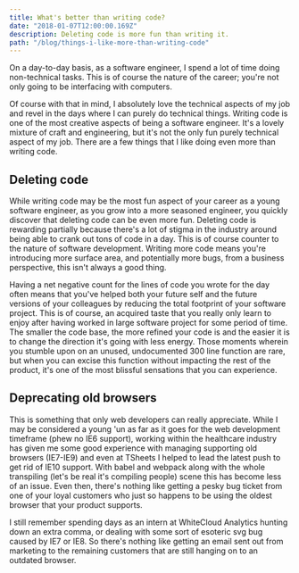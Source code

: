 ```yaml
---
title: What's better than writing code?
date: "2018-01-07T12:00:00.169Z"
description: Deleting code is more fun than writing it.
path: "/blog/things-i-like-more-than-writing-code"
---
```


On a day-to-day basis, as a software engineer, I spend a lot of time doing non-technical tasks. This is of course the nature of the career; you're not only going to be interfacing with computers.

Of course with that in mind, I absolutely love the technical aspects of my job and revel in the days where I can purely do technical things. Writing code is one of the most creative aspects of being a software engineer. It's a lovely mixture of craft and engineering, but it's not the only fun purely technical aspect of my job. There are a few things that I like doing even more than writing code.

## Deleting code

While writing code may be the most fun aspect of your career as a young software engineer, as you grow into a more seasoned engineer, you quickly discover that deleting code can be even more fun. Deleting code is rewarding partially because there's a lot of stigma in the industry around being able to crank out tons of code in a day. This is of course counter to the nature of software development. Writing more code means you're introducing more surface area, and potentially more bugs, from a business perspective, this isn't always a good thing.

Having a net negative count for the lines of code you wrote for the day often means that you've helped both your future self and the future versions of your colleagues by reducing the total footprint of your software project. This is of course, an acquired taste that you really only learn to enjoy after having worked in large software project for some period of time. The smaller the code base, the more refined your code is and the easier it is to change the direction it's going with less energy. Those moments wherein you stumble upon on an unused, undocumented 300 line function are rare, but when you can excise this function without impacting the rest of the product, it's one of the most blissful sensations that you can experience.

## Deprecating old browsers

This is something that only web developers can really appreciate. While I may be considered a young 'un as far as it goes for the web development timeframe (phew no IE6 support), working within the healthcare industry has given me some good experience with managing supporting old browsers (IE7-IE9) and even at TSheets I helped to lead the latest push to get rid of IE10 support. With babel and webpack along with the whole transpiling (let's be real it's compiling people) scene this has become less of an issue. Even then, there's nothing like getting a pesky bug ticket from one of your loyal customers who just so happens to be using the oldest browser that your product supports.

I still remember spending days as an intern at WhiteCloud Analytics hunting down an extra comma, or dealing with some sort of esoteric svg bug caused by IE7 or IE8. So there's nothing like getting an email sent out from marketing to the remaining customers that are still hanging on to an outdated browser.

